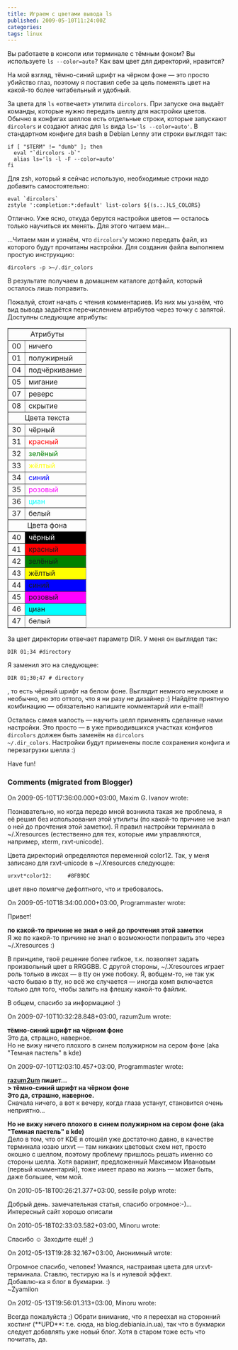 ```yaml
---
title: Играем с цветами вывода ls
published: 2009-05-10T11:24:00Z
categories: 
tags: linux
---
```


Вы работаете в консоли или терминале с тёмным фоном? Вы используете <code>ls --color=auto</code>? Как вам цвет для директорий, нравится?

На мой взгляд, тёмно-синий шрифт на чёрном фоне — это просто убийство глаз, поэтому я поставил себе за цель поменять цвет на какой-то более читабельный и удобный.

За цвета для <code>ls</code> «отвечает» утилита <code>dircolors</code>. При запуске она выдаёт команды, которые нужно передать шеллу для настройки цветов. Обычно в конфигах шеллов есть отдельные строки, которые запускают <code>dircolors</code> и создают алиас для <code>ls</code> вида <code>ls='ls --color=auto'</code>. В стандартном конфиге для bash в Debian Lenny эти строки выглядят так:
```
if [ "$TERM" != "dumb" ]; then
  eval "`dircolors -b`"
  alias ls='ls -l -F --color=auto'
fi
```
Для zsh, который я сейчас использую, необходимые строки надо добавить самостоятельно:
```
eval `dircolors`
zstyle ':completion:*:default' list-colors ${(s.:.)LS_COLORS}
```
Отлично. Уже ясно, откуда берутся настройки цветов — осталось только научиться их менять. Для этого читаем ман…

…Читаем ман и узнаём, что `dircolors`'у можно передать файл, из которого будут прочитаны настройки. Для создания файла выполняем простую инструкцию:
```
dircolors -p >~/.dir_colors
```
В результате получаем в домашнем каталоге дотфайл, который осталось лишь поправить.

Пожалуй, стоит начать с чтения комментариев. Из них мы узнаём, что вид вывода задаётся перечислением атрибутов через точку с запятой. Доступны следующие атрибуты:<table border="1px"><tr><td colspan="2" align="center">Атрибуты</td></tr><tr><td>00</td><td>ничего</td></tr><tr><td>01</td><td>полужирный</td></tr><tr><td>04</td><td>подчёркивание</td></tr><tr><td>05</td><td>мигание</td></tr><tr><td>07</td><td>реверс</td></tr><tr><td>08</td><td>скрытие</td></tr><tr><td colspan="2" align="center">Цвета текста</td></tr><tr><td>30</td><td>чёрный</td></tr><tr><td>31</td><td><font color="red">красный</font></td></tr><tr><td>32</td><td><font color="green">зелёный</font></td></tr><tr><td>33</td><td><font color="yellow">жёлтый</font></td></tr><tr><td>34</td><td><font color="blue">синий</font></td></tr><tr><td>35</td><td><font color="magenta">розовый</font></td></tr><tr><td>36</td><td><font color="cyan">циан</font></td></tr><tr><td>37</td><td>белый</td></tr><tr><td colspan="2" align="center">Цвета фона</td></tr><tr><td>40</td><td bgcolor="black"><font color="white">чёрный</font></td></tr><tr><td>41</td><td bgcolor="red">красный</td></tr><tr><td>42</td><td bgcolor="green">зелёный</td></tr><tr><td>43</td><td bgcolor="yellow">жёлтый</td></tr><tr><td>44</td><td bgcolor="blue">синий</td></tr><tr><td>45</td><td bgcolor="magenta">розовый</td></tr><tr><td>46</td><td bgcolor="cyan">циан</td></tr><tr><td>47</td><td>белый</td></tr></table>

За цвет директории отвечает параметр DIR. У меня он выглядел так:
```
DIR 01;34 #directory
```
Я заменил это на следующее:
```
DIR 01;30;47 # directory
```
, то есть чёрный шрифт на белом фоне. Выглядит немного неуклюже и необычно, но это оттого, что я ни разу не дизайнер :) Найдёте приятную комбинацию — обязательно напишите комментарий или e-mail!

Осталась самая малость — научить шелл применять сделанные нами настройки. Это просто — в уже приводившихся участках конфигов <code>dircolors</code> должен быть заменён на <code>dircolors ~/.dir_colors</code>. Настройки будут применены после сохранения конфига и перезагрузки шелла :)

Have fun!


<h3 id='hakyll-convert-comments-title'>Comments (migrated from Blogger)</h3>
<div class='hakyll-convert-comment'>
<p class='hakyll-convert-comment-date'>On 2009-05-10T17:36:00.000+03:00, Maxim G. Ivanov wrote:</p>
<p class='hakyll-convert-comment-body'>
Познавательно, но когда передо мной возникла такая же проблема, я её решил без использования этой утилиты (по какой-то причине не знал о ней до прочтения этой заметки).  Я правил настройки терминала в ~/.Xresources (естественно для тех, которые ими управляются, например, xterm, rxvt-unicode).

Цвета директорий определяются переменной color12.  Так, у меня записано для rxvt-unicode в ~/.Xresources следующее:
```
urxvt*color12:     #8FB9DC
```

цвет явно помягче дефолтного, что и требовалось.
</p>
</div>

<div class='hakyll-convert-comment'>
<p class='hakyll-convert-comment-date'>On 2009-05-10T18:34:00.000+03:00, Programmaster wrote:</p>
<p class='hakyll-convert-comment-body'>
Привет!

<B>по какой-то причине не знал о ней до прочтения этой заметки</B><br/>
Я же по какой-то причине не знал о возможности поправить это через ~/.Xresources :)

В принципе, твоё решение более гибкое, т.к. позволяет задать произвольный цвет в RRGGBB. С другой стороны, ~/.Xresources играет роль только в иксах — в tty он уже побоку. Я, вобщем-то, не так уж часто бываю в tty, но всё же случается — иногда комп включается только для того, чтобы залить на флешку какой-то файлик.

В общем, спасибо за информацию! :)
</p>
</div>

<div class='hakyll-convert-comment'>
<p class='hakyll-convert-comment-date'>On 2009-07-10T10:32:28.848+03:00, razum2um wrote:</p>
<p class='hakyll-convert-comment-body'>
<b>тёмно-синий шрифт на чёрном фоне</b><br/>
Это да, страшно, наверное. <br/>
Но не вижу ничего плохого в синем полужирном на сером фоне (aka &quot;Темная пастель&quot; в kde)
</p>
</div>

<div class='hakyll-convert-comment'>
<p class='hakyll-convert-comment-date'>On 2009-07-10T12:03:10.457+03:00, Programmaster wrote:</p>
<p class='hakyll-convert-comment-body'>
<b><a href="http://razum2um.alwaysdata.net/" rel="nofollow">razum2um</a> пишет…</b><br/>
<b>&gt; тёмно-синий шрифт на чёрном фоне<br/>
Это да, страшно, наверное.</b><br/>
Сначала ничего, а вот к вечеру, когда глаза устанут, становится очень неприятно…

<b>Но не вижу ничего плохого в синем полужирном на сером фоне (aka &quot;Темная пастель&quot; в kde)</b><br/>
Дело в том, что от KDE я отошёл уже достаточно давно, в качестве терминала юзаю urxvt — там никаких цветовых схем нет, просто окошко с шеллом, поэтому проблему пришлось решать именно со стороны шелла. Хотя вариант, предложенный Максимом Ивановым (первый комментарий), тоже имеет право на жизнь — может быть, даже большее, чем мой.
</p>
</div>

<div class='hakyll-convert-comment'>
<p class='hakyll-convert-comment-date'>On 2010-05-18T00:26:21.377+03:00, sessile polyp wrote:</p>
<p class='hakyll-convert-comment-body'>
Добрый день. замечательная статья, спасибо огромное:-)... Интересный сайт хорошо описали
</p>
</div>

<div class='hakyll-convert-comment'>
<p class='hakyll-convert-comment-date'>On 2010-05-18T02:33:03.582+03:00, Minoru wrote:</p>
<p class='hakyll-convert-comment-body'>
Спасибо ☺ Заходите ещё! ;)
</p>
</div>

<div class='hakyll-convert-comment'>
<p class='hakyll-convert-comment-date'>On 2012-05-13T19:28:32.167+03:00, Анонимный wrote:</p>
<p class='hakyll-convert-comment-body'>
Огромное спасибо, человек! Умаялся, настраивая цвета для urxvt-терминала. Ставлю, тестирую на ls и нулевой эффект.<br/>
Добавлю-ка я блог в букмарки. :)<br/>
~Zyamilon
</p>
</div>

<div class='hakyll-convert-comment'>
<p class='hakyll-convert-comment-date'>On 2012-05-13T19:56:01.313+03:00, Minoru wrote:</p>
<p class='hakyll-convert-comment-body'>
Всегда пожалуйста ;) Обрати внимание, что я переехал на сторонний хостинг (**UPD**: т.е. сюда, на blog.debiania.in.ua), так что в букмарки следует добавлять уже новый блог. Хотя в старом тоже есть что почитать, да.
</p>
</div>




